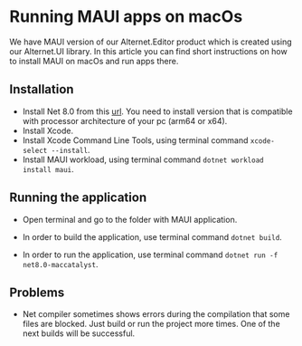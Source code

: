 # Running MAUI apps on macOs

We have MAUI version of our Alternet.Editor product which is created using our Alternet.UI library.
In this article you can find short instructions on how to install MAUI on macOs and run apps there.

## Installation

- Install Net 8.0 from this [url](https://dotnet.microsoft.com/en-us/download/dotnet/8.0). 
You need to install version that is compatible with processor architecture of your pc (arm64 or x64).
- Install Xcode.
- Install Xcode Command Line Tools, using terminal command ```xcode-select --install```.
- Install MAUI workload, using terminal command ```dotnet workload install maui```.

## Running the application

- Open terminal and go to the folder with MAUI application.

- In order to build the application, use terminal command ```dotnet build```.

- In order to run the application, use terminal command ```dotnet run -f net8.0-maccatalyst```.

## Problems

- Net compiler sometimes shows errors during the compilation that some files are blocked. Just build or run the project
more times. One of the next builds will be successful.